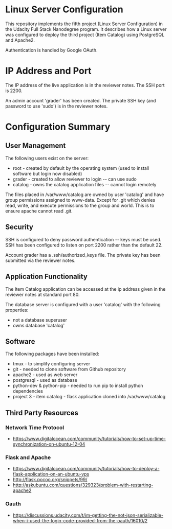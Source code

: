 # Linux Server Configuration

This repository implements the fifth project (Linux Server Configuration) in the Udacity Full Stack Nanodegree program. It describes how a Linux server was configured to deploy the third project (Item Catalog) using PostgreSQL and Apache2.

Authentication is handled by Google OAuth.

# IP Address and Port
The IP address of the live application is in the reviewer notes. The SSH port is 2200.

An admin account 'grader' has been created. The private SSH key (and password to use 'sudo') is in the reviewer notes.

# Configuration Summary
## User Management
The following users exist on the server:

-  root - created by default by the operating system (used to install software but login now disabled)
-  grader - created to allow reviewer to login -- can use sudo
-  catalog - owns the catalog application files -- cannot login remotely

The files placed in /var/www/catalog are owned by user 'catalog' and have group permissions assigned to www-data. Except for .git which denies read, write, and execute permissions to the group and world. This is to ensure apache cannot read .git.

## Security
SSH is configured to deny password authentication -- keys must be used. SSH has been configured to listen on port 2200 rather than the default 22.

Account grader has a .ssh/authorized_keys file. The private key has been submitted via the reviewer notes.

## Application Functionality
The Item Catalog application can be accessed at the ip address given in the reviewer notes at standard port 80.

The database server is configured with a user 'catalog' with the following properties:

*  not a database superuser
*  owns database 'catalog'

## Software
The following packages have been installed:

 - tmux - to simplify configuring server
 - git - needed to clone software from Github repository
 - apache2 - used as web server
 - postgresql - used as database
 - python-dev & python-pip - needed to run pip to install python dependencies
 - project 3 - item catalog - flask application cloned into /var/www/catalog

## Third Party Resources
### Network Time Protocol

- https://www.digitalocean.com/community/tutorials/how-to-set-up-time-synchronization-on-ubuntu-12-04

### Flask and Apache

- https://www.digitalocean.com/community/tutorials/how-to-deploy-a-flask-application-on-an-ubuntu-vps
- http://flask.pocoo.org/snippets/99/
- http://askubuntu.com/questions/329323/problem-with-restarting-apache2

### Oauth

- https://discussions.udacity.com/t/im-getting-the-not-json-serializable-when-i-used-the-login-code-provided-from-the-oauth/16010/2
